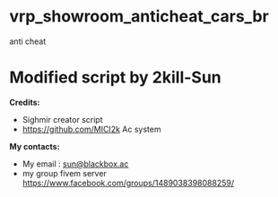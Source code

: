 # vrp_showroom_anticheat_cars_br
anti cheat
# Modified script by 2kill-Sun

**Credits:**
* Sighmir creator script
* https://github.com/MICI2k Ac system

**My contacts:**
* My email : sun@blackbox.ac
*  my group fivem server https://www.facebook.com/groups/1489038398088259/

